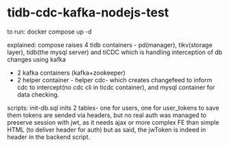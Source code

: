 # tidb-cdc-kafka-nodejs-test
to run:
docker compose up -d

explained:
compose raises 4 tidb containers - pd(manager), tikv(storage layer), tidb(the mysql server) and tiCDC  which is handling interception of db changes using kafka
+ 2 kafka containers (kafka+zookeeper)
+ 2 helper container - helper cdc- which creates changefeed to inform cdc to intercept(no cdc cli in ticdc container), and mysql container for data checking.

scripts: init-db.sql inits 2 tables- one for users, one for user_tokens to save them
tokens are sended via headers, but no real auth was managed to preserve session with jwt, as it needs ajax or more complex FE than simple HTML (to deliver header for auth)
  but as said, the jwToken is indeed in header in the backend script.

